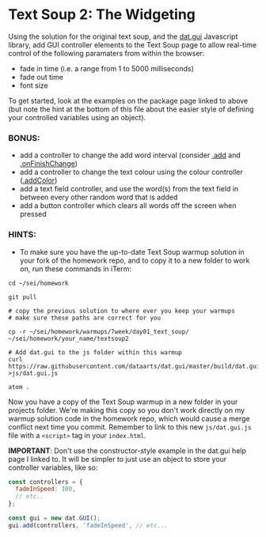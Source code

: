 # Text Soup 2: The Widgeting

Using the solution for the original text soup, and the [dat.gui](https://davidwalsh.name/dat-gui) Javascript library, add GUI controller elements to the Text Soup page to allow real-time control of the following paramaters from within the browser:

- fade in time (i.e. a range from 1 to 5000 milliseconds)
- fade out time
- font size

To get started, look at the examples on the package page linked to above (but note the hint at the bottom of this file about the easier style of defining your controlled variables using an object).

### BONUS:
- add a controller to change the add word interval (consider [.add](https://github.com/dataarts/dat.gui/blob/master/API.md#GUI+add) and [.onFinishChange](https://github.com/dataarts/dat.gui/blob/master/API.md#Controller+onFinishChange))
- add a controller to change the text colour using the colour controller ([.addColor](https://github.com/dataarts/dat.gui/blob/master/API.md#GUI+addColor))
- add a text field controller, and use the word(s) from the text field in between every other random word that is added
- add a button controller which clears all words off the screen when pressed
### HINTS:
- To make sure you have the up-to-date Text Soup warmup solution in your fork of the homework repo, and to copy it to a new folder to work on, run these commands in iTerm:
```
cd ~/sei/homework

git pull

# copy the previous solution to where ever you keep your warmups
# make sure these paths are correct for you

cp -r ~/sei/homework/warmups/7week/day01_text_soup/ ~/sei/homework/your_name/textsoup2  

# Add dat.gui to the js folder within this warmup
curl https://raw.githubusercontent.com/dataarts/dat.gui/master/build/dat.gui.js >js/dat.gui.js

atom .
```
Now you have a copy of the Text Soup warmup in a new folder in your projects folder. We're making this copy so you don't work directly on my warmup solution code in the homework repo, which would cause a merge conflict next time you commit. Remember to link to this new `js/dat.gui.js` file with a `<script>` tag in your `index.html`.

**IMPORTANT**: Don't use the constructor-style example in the dat.gui help page I linked to. It will be simpler to just use an object to store your controller variables, like so:
```js
const controllers = {
  fadeInSpeed: 100,
  // etc..
};

const gui = new dat.GUI();
gui.add(controllers, 'fadeInSpeed', // etc...
```